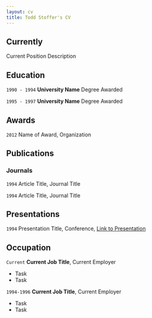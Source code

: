 ```yaml
---
layout: cv
title: Todd Stoffer's CV
---
```


## Currently

Current Position Description


## Education

`1990 - 1994`
__University Name__
Degree Awarded

`1995 - 1997`
__University Name__
Degree Awarded 


## Awards

`2012`
Name of Award, Organization 


## Publications

<!-- A list is also available [online](http://scholar.google.co.uk/citations?user=LTOTl0YAAAAJ) -->

### Journals

`1994`
Article Title, Journal Title

`1994`
Article Title, Journal Title


## Presentations

`1994`
Presentation Title, Conference, <a href="http://MyWebsite.tld/presentation1">Link to Presentation</a>


## Occupation

`Current`
__Current Job Title__, Current Employer 

- Task
- Task

`1994-1996`
__Current Job Title__, Current Employer 

- Task
- Task



<!-- ### Footer

Last updated: May 2013 -->


